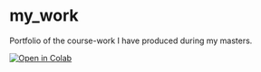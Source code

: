 # my_work
Portfolio of the course-work I have produced during my masters. 

[![Open in Colab](https://colab.research.google.com/assets/colab-badge.svg)](https://colab.research.google.com/github/esemsc-tm1724/my_work/main/DL/Assessment.ipynb)

